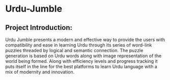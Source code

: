 # Urdu-Jumble
## Project Introduction:
Urdu Jumble presents a modern and effective way to provide the users with compatibility and ease in learning Urdu through its series of word-link puzzles threaded by logical and semantic connection. The puzzle generation is based on Urdu words along with image representation of the world being formed.  Along with efficiency levels and progress tracking it puts itself in the line for the best platforms to learn Urdu language with a mix of modernity and innovation.
